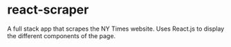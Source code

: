 # react-scraper
A full stack app that scrapes the NY Times website. Uses React.js to display the different components of the page.
